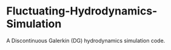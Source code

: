 # Fluctuating-Hydrodynamics-Simulation
A Discontinuous Galerkin (DG) hydrodynamics simulation code.
